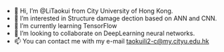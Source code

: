 - 👋 Hi, I’m @LiTaokui from City University of Hong Kong.
- 👀 I’m interested in Structure damage dection based on ANN and CNN.
- 🌱 I’m currently learning TensorFlow
- 💞️ I’m looking to collaborate on DeepLearning neural networks.
- 📫 You can contact me with my e-mail taokuili2-c@my.cityu.edu.hk

<!---
LiTaokui/LiTaokui is a ✨ special ✨ repository because its `README.md` (this file) appears on your GitHub profile.
You can click the Preview link to take a look at your changes.
--->
